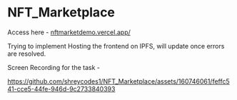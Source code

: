 # NFT_Marketplace

Access here - [nftmarketdemo.vercel.app/](https://nftmarketdemo.vercel.app/)

Trying to implement Hosting the frontend on IPFS, will update once errors are resolved.

Screen Recording for the task - 

https://github.com/shreycodes1/NFT_Marketplace/assets/160746061/feffc541-cce5-44fe-946d-9c2733840393

